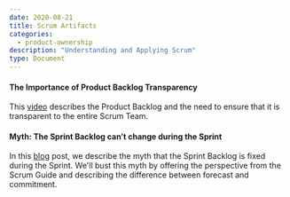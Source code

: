 ```yaml
---
date: 2020-08-21
title: Scrum Artifacts
categories:
  - product-ownership
description: "Understanding and Applying Scrum"
type: Document
---
```

#### The Importance of Product Backlog Transparency
This [video](https://youtu.be/O3tqpvkvnSk) describes the Product Backlog and the need to ensure that it is transparent to the entire Scrum Team.

#### Myth: The Sprint Backlog can’t change during the Sprint
In this [blog](https://www.scrum.org/resources/blog/myth-2-sprint-backlog-cant-change-during-sprint) post, we describe the myth that the Sprint Backlog is fixed during the Sprint. We'll bust this myth by offering the perspective from the Scrum Guide and describing the difference between forecast and commitment.
